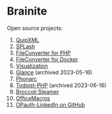 # Brainite

Open source projects:

1. [QuipXML](https://brainite.org/quipxml/)
1. [SPLash](https://brainite.org/splash/)
1. [FileConverter for PHP](https://brainite.org/php-file-converters/)
1. [FileConverter for Docker](https://brainite.org/fileconverter-docker/)
1. [Visualization](https://brainite.org/visualization/)
1. [Glance](https://brainite.org/glance/) (archived 2023-05-16)
1. [Phonarc](https://brainite.org/phonarc/)
1. [Todoist-PHP](https://brainite.org/todoist-php/) (archived 2023-06-16)
1. [Broccoli Steamer](https://brainite.org/broccoli-steamer/)
1. [OfficeMacros](https://brainite.org/OfficeMacros/)
1. [OPauth-LinkedIn on GitHub](https://github.com/brainite/linkedin)
